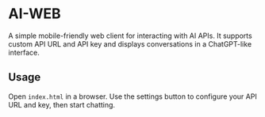 # AI-WEB

A simple mobile-friendly web client for interacting with AI APIs. It supports custom API URL and API key and displays conversations in a ChatGPT-like interface.

## Usage

Open `index.html` in a browser. Use the settings button to configure your API URL and key, then start chatting.
